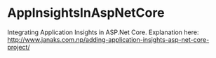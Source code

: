 # AppInsightsInAspNetCore
Integrating Application Insights in  ASP.Net Core. Explanation here: http://www.janaks.com.np/adding-application-insights-asp-net-core-project/
